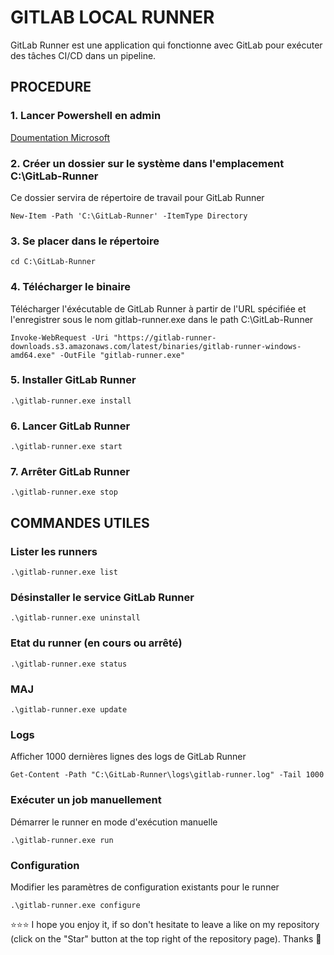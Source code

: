 # GITLAB LOCAL RUNNER
GitLab Runner est une application qui fonctionne avec GitLab pour exécuter des tâches CI/CD dans un pipeline.
## PROCEDURE
### 1. Lancer Powershell en admin
[Doumentation Microsoft](https://docs.microsoft.com/en-us/powershell/scripting/windows-powershell/starting-windows-powershell?view=powershell-7#with-administrative-privileges-run-as-administrator)
### 2. Créer un dossier sur le système dans l'emplacement C:\GitLab-Runner
Ce dossier servira de répertoire de travail pour GitLab Runner
```shell
New-Item -Path 'C:\GitLab-Runner' -ItemType Directory
```
### 3. Se placer dans le répertoire
```shell
cd C:\GitLab-Runner
```
### 4. Télécharger le binaire
Télécharger l'éxécutable de GitLab Runner à partir de l'URL spécifiée et l'enregistrer sous le nom gitlab-runner.exe dans le path C:\GitLab-Runner
```shell
Invoke-WebRequest -Uri "https://gitlab-runner-downloads.s3.amazonaws.com/latest/binaries/gitlab-runner-windows-amd64.exe" -OutFile "gitlab-runner.exe"
```
### 5. Installer GitLab Runner
```shell
.\gitlab-runner.exe install
```
### 6. Lancer GitLab Runner
```shell
.\gitlab-runner.exe start
```
### 7. Arrêter GitLab Runner
```shell
.\gitlab-runner.exe stop
```
## COMMANDES UTILES
### Lister les runners
```shell
.\gitlab-runner.exe list
```
### Désinstaller le service GitLab Runner
```shell
.\gitlab-runner.exe uninstall
```
### Etat du runner (en cours ou arrêté)
```shell
.\gitlab-runner.exe status
```
### MAJ
```shell
.\gitlab-runner.exe update
```
### Logs
Afficher 1000 dernières lignes des logs de GitLab Runner
```shell
Get-Content -Path "C:\GitLab-Runner\logs\gitlab-runner.log" -Tail 1000
```
### Exécuter un job manuellement
Démarrer le runner en mode d'exécution manuelle
```shell
.\gitlab-runner.exe run
```
### Configuration
Modifier les paramètres de configuration existants pour le runner
```shell
.\gitlab-runner.exe configure
```

⭐⭐⭐ I hope you enjoy it, if so don't hesitate to leave a like on my repository (click on the "Star" button at the top right of the repository page). Thanks 🤗

